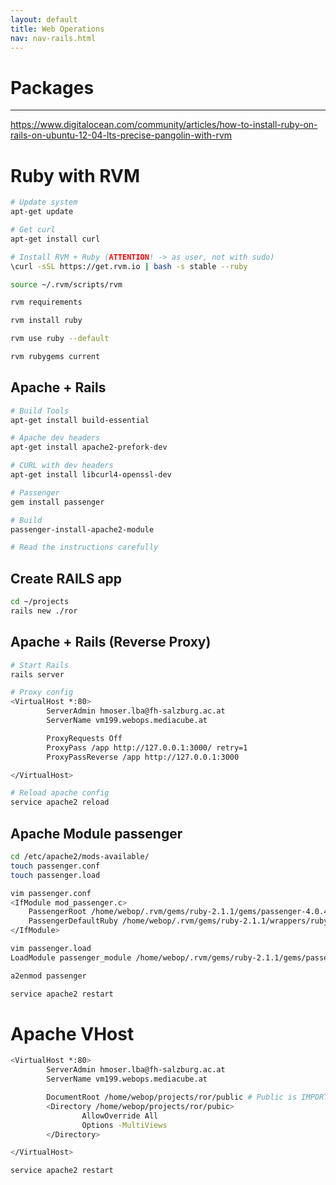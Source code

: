```yaml
---
layout: default
title: Web Operations
nav: nav-rails.html
---
```


# <a name="basic"></a>Packages
---

https://www.digitalocean.com/community/articles/how-to-install-ruby-on-rails-on-ubuntu-12-04-lts-precise-pangolin-with-rvm

# Ruby with RVM

``` bash
# Update system
apt-get update

# Get curl
apt-get install curl

# Install RVM + Ruby (ATTENTION! -> as user, not with sudo)
\curl -sSL https://get.rvm.io | bash -s stable --ruby

source ~/.rvm/scripts/rvm

rvm requirements

rvm install ruby

rvm use ruby --default

rvm rubygems current
```

## Apache + Rails

``` bash
# Build Tools
apt-get install build-essential

# Apache dev headers
apt-get install apache2-prefork-dev

# CURL with dev headers
apt-get install libcurl4-openssl-dev

# Passenger
gem install passenger

# Build
passenger-install-apache2-module

# Read the instructions carefully
```

## Create RAILS app

``` bash
cd ~/projects
rails new ./ror
```

## Apache + Rails (Reverse Proxy)

``` bash
# Start Rails
rails server

# Proxy config
<VirtualHost *:80>
        ServerAdmin hmoser.lba@fh-salzburg.ac.at
        ServerName vm199.webops.mediacube.at

        ProxyRequests Off
        ProxyPass /app http://127.0.0.1:3000/ retry=1
        ProxyPassReverse /app http://127.0.0.1:3000

</VirtualHost>

# Reload apache config
service apache2 reload
```

## Apache Module passenger

``` bash
cd /etc/apache2/mods-available/
touch passenger.conf
touch passenger.load

vim passenger.conf
<IfModule mod_passenger.c>
    PassengerRoot /home/webop/.rvm/gems/ruby-2.1.1/gems/passenger-4.0.41
    PassengerDefaultRuby /home/webop/.rvm/gems/ruby-2.1.1/wrappers/ruby
</IfModule>

vim passenger.load
LoadModule passenger_module /home/webop/.rvm/gems/ruby-2.1.1/gems/passenger-4.0.41/buildout/apache2/mod_passenger.so

a2enmod passenger

service apache2 restart
```

# Apache VHost

``` bash
<VirtualHost *:80>
        ServerAdmin hmoser.lba@fh-salzburg.ac.at
        ServerName vm199.webops.mediacube.at

        DocumentRoot /home/webop/projects/ror/public # Public is IMPORTANT!
        <Directory /home/webop/projects/ror/pubic>
                AllowOverride All
                Options -MultiViews
        </Directory>

</VirtualHost>
```

``` bash
service apache2 restart
```